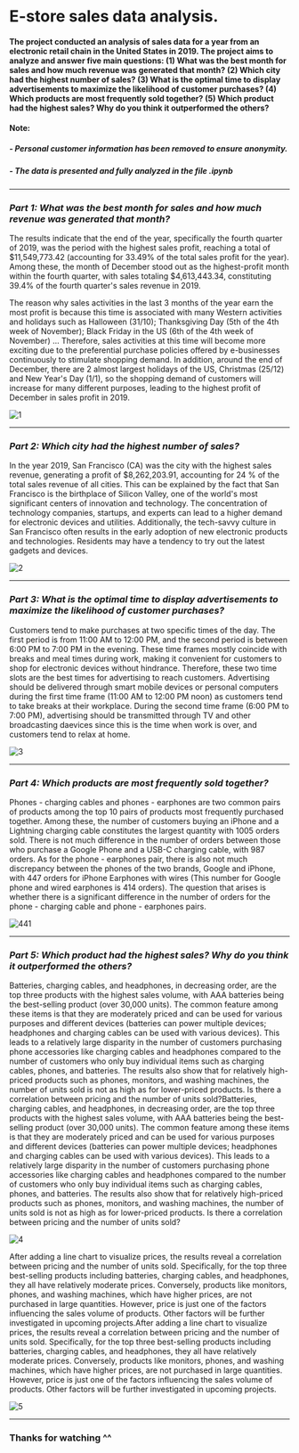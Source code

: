 # E-store sales data analysis.
#### The project conducted an analysis of sales data for a year from an electronic retail chain in the United States in 2019. The project aims to analyze and answer five main questions: (1) What was the best month for sales and how much revenue was generated that month? (2) Which city had the highest number of sales? (3) What is the optimal time to display advertisements to maximize the likelihood of customer purchases? (4) Which products are most frequently sold together? (5) Which product had the highest sales? Why do you think it outperformed the others?

####   Note:
##### *- Personal customer information has been removed to ensure anonymity.*
##### *- The data is presented and fully analyzed in the file .ipynb*
***
### *Part 1: What was the best month for sales and how much revenue was generated that month?*
The results indicate that the end of the year, specifically the fourth quarter of 2019, was the period with the highest sales profit, reaching a total of $11,549,773.42 (accounting for 33.49% of the total sales profit for the year). Among these, the month of December stood out as the highest-profit month within the fourth quarter, with sales totaling $4,613,443.34, constituting 39.4% of the fourth quarter's sales revenue in 2019.

The reason why sales activities in the last 3 months of the year earn the most profit is because this time is associated with many Western activities and holidays such as Halloween (31/10); Thanksgiving Day (5th of the 4th week of November); Black Friday in the US (6th of the 4th week of November) ... Therefore, sales activities at this time will become more exciting due to the preferential purchase policies offered by e-businesses continuously to stimulate shopping demand. In addition, around the end of December, there are 2 almost largest holidays of the US, Christmas (25/12) and New Year's Day (1/1), so the shopping demand of customers will increase for many different purposes, leading to the highest profit of December in sales profit in 2019.

![1](https://github.com/longlq2002/e-store_sales_data_analysis/assets/91828687/37bc3532-3950-466e-b046-d88652e76d95)
***
### *Part 2: Which city had the highest number of sales?*
In the year 2019, San Francisco (CA) was the city with the highest sales revenue, generating a profit of $8,262,203.91, accounting for 24 % of the total sales revenue of all cities. This can be explained by the fact that San Francisco is the birthplace of Silicon Valley, one of the world's most significant centers of innovation and technology. The concentration of technology companies, startups, and experts can lead to a higher demand for electronic devices and utilities. Additionally, the tech-savvy culture in San Francisco often results in the early adoption of new electronic products and technologies. Residents may have a tendency to try out the latest gadgets and devices.

![2](https://github.com/longlq2002/e-store_sales_data_analysis/assets/91828687/c56876e5-6a8f-4acf-9a00-3c740f5e603f)
***
### *Part 3: What is the optimal time to display advertisements to maximize the likelihood of customer purchases?*
Customers tend to make purchases at two specific times of the day. The first period is from 11:00 AM to 12:00 PM, and the second period is between 6:00 PM to 7:00 PM in the evening. These time frames mostly coincide with breaks and meal times during work, making it convenient for customers to shop for electronic devices without hindrance. Therefore, these two time slots are the best times for advertising to reach customers. Advertising should be delivered through smart mobile devices or personal computers during the first time frame (11:00 AM to 12:00 PM noon) as customers tend to take breaks at their workplace. During the second time frame (6:00 PM to 7:00 PM), advertising should be transmitted through TV and other broadcasting daevices since this is the time when work is over, and customers tend to relax at home.

![3](https://github.com/longlq2002/e-store_sales_data_analysis/assets/91828687/bed66bda-a845-49dc-8e44-a6537389de75)
***
### *Part 4: Which products are most frequently sold together?*
Phones - charging cables and phones - earphones are two common pairs of products among the top 10 pairs of products most frequently purchased together. Among these, the number of customers buying an iPhone and a Lightning charging cable constitutes the largest quantity with 1005 orders sold. There is not much difference in the number of orders between those who purchase a Google Phone and a USB-C charging cable, with 987 orders. As for the phone - earphones pair, there is also not much discrepancy between the phones of the two brands, Google and iPhone, with 447 orders for iPhone Earphones with wires (This number for Google phone and wired earphones is 414 orders). The question that arises is whether there is a significant difference in the number of orders for the phone - charging cable and phone - earphones pairs.

![441](https://github.com/longlq2002/e-store_sales_data_analysis/assets/91828687/c048b5ad-f9e9-470e-9955-df61842ff758)
***
### *Part 5: Which product had the highest sales? Why do you think it outperformed the others?*
Batteries, charging cables, and headphones, in decreasing order, are the top three products with the highest sales volume, with AAA batteries being the best-selling product (over 30,000 units). The common feature among these items is that they are moderately priced and can be used for various purposes and different devices (batteries can power multiple devices; headphones and charging cables can be used with various devices). This leads to a relatively large disparity in the number of customers purchasing phone accessories like charging cables and headphones compared to the number of customers who only buy individual items such as charging cables, phones, and batteries. The results also show that for relatively high-priced products such as phones, monitors, and washing machines, the number of units sold is not as high as for lower-priced products. Is there a correlation between pricing and the number of units sold?Batteries, charging cables, and headphones, in decreasing order, are the top three products with the highest sales volume, with AAA batteries being the best-selling product (over 30,000 units). The common feature among these items is that they are moderately priced and can be used for various purposes and different devices (batteries can power multiple devices; headphones and charging cables can be used with various devices). This leads to a relatively large disparity in the number of customers purchasing phone accessories like charging cables and headphones compared to the number of customers who only buy individual items such as charging cables, phones, and batteries. The results also show that for relatively high-priced products such as phones, monitors, and washing machines, the number of units sold is not as high as for lower-priced products. Is there a correlation between pricing and the number of units sold?


![4](https://github.com/longlq2002/e-store_sales_data_analysis/assets/91828687/602a3bec-4d5e-4206-bb50-7e26e25da2c5)

After adding a line chart to visualize prices, the results reveal a correlation between pricing and the number of units sold. Specifically, for the top three best-selling products including batteries, charging cables, and headphones, they all have relatively moderate prices. Conversely, products like monitors, phones, and washing machines, which have higher prices, are not purchased in large quantities. However, price is just one of the factors influencing the sales volume of products. Other factors will be further investigated in upcoming projects.After adding a line chart to visualize prices, the results reveal a correlation between pricing and the number of units sold. Specifically, for the top three best-selling products including batteries, charging cables, and headphones, they all have relatively moderate prices. Conversely, products like monitors, phones, and washing machines, which have higher prices, are not purchased in large quantities. However, price is just one of the factors influencing the sales volume of products. Other factors will be further investigated in upcoming projects.

![5](https://github.com/longlq2002/e-store_sales_data_analysis/assets/91828687/a205f4d7-5776-447f-9744-868b8514ca28)
***
### Thanks for watching ^^
